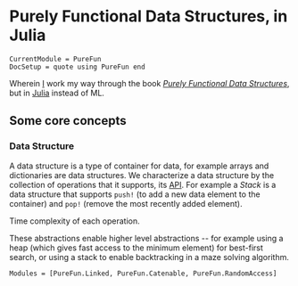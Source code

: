 # Purely Functional Data Structures, in Julia

```@meta
CurrentModule = PureFun
DocSetup = quote using PureFun end
```

Wherein [I](https://tarakc02.github.io/) work my way through the book [*Purely
Functional Data
Structures*](https://www.goodreads.com/book/show/594288.Purely_Functional_Data_Structures),
but in [Julia](https://docs.julialang.org/en/v1/) instead of ML.

## Some core concepts

### Data Structure

A data structure is a type of container for data, for example arrays and
dictionaries are data structures. We characterize a data structure by the
collection of operations that it supports, its
[API](https://en.wikipedia.org/wiki/API). For example a *Stack* is a data
structure that supports `push!` (to add a new data element to the container)
and `pop!` (remove the most recently added element).

Time complexity of each operation.

These abstractions enable higher level abstractions -- for example using a heap
(which gives fast access to the minimum element) for best-first search, or
using a stack to enable backtracking in a maze solving algorithm.

```@autodocs
Modules = [PureFun.Linked, PureFun.Catenable, PureFun.RandomAccess]
```
